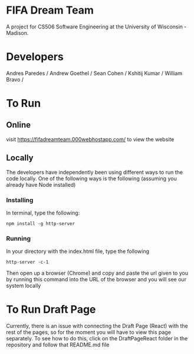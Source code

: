 # FIFA Dream Team
A project for CS506 Software Engineering at the University of Wisconsin - Madison.

# Developers
Andres Paredes / 
Andrew Goethel / 
Sean Cohen / 
Kshitij Kumar / 
William Bravo /

# To Run
## Online
visit https://fifadreamteam.000webhostapp.com/ to view the website

## Locally
The developers have independently been using different ways to run the code locally. One of the following ways is the following (assuming you already have Node installed)

### Installing
In terminal, type the following:

    npm install -g http-server

### Running
In your directory with the index.html file, type the following

    http-server -c-1

Then open up a browser (Chrome) and copy and paste the url given to you by running this command into the URL of the browser and you will see our system locally

# To Run Draft Page
Currently, there is an issue with connecting the Draft Page (React) with the rest of the pages, so for the moment you will have to view this page separately. To see how to do this, click on the DraftPageReact folder in the repository and follow that README.md file




